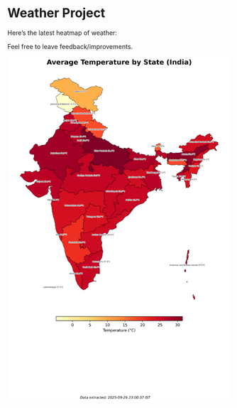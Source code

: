 # Weather Project

Here’s the latest heatmap of weather:

Feel free to leave feedback/improvements.

![India Heatmap](docs/assets/india_heatmap.png?v=D6CDBF)
